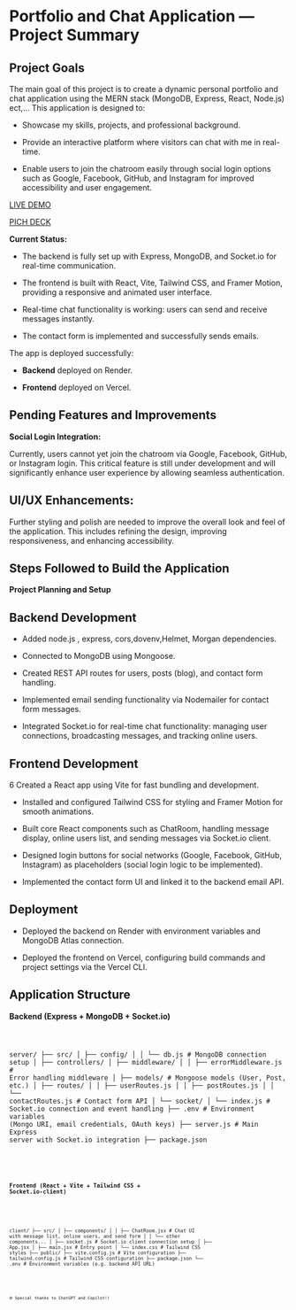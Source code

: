 

# Portfolio and Chat Application — Project Summary

## Project Goals

The main goal of this project is to create a dynamic personal portfolio and chat application using the MERN stack (MongoDB, Express, React, Node.js) ect,... This application is designed to:

- Showcase my skills, projects, and professional background.

- Provide an interactive platform where visitors can chat with me in real-time.

- Enable users to join the chatroom easily through social login options such as Google, Facebook, GitHub, and Instagram for improved accessibility and user engagement.

[LIVE DEMO](https://usanase-potofolio.vercel.app/)

[PICH DECK](https://www.canva.com/design/DAGuLvfEzRE/gge5jYmy8SnIlD1h9Bg09w/edit?utm_content=DAGuLvfEzRE&utm_campaign=designshare&utm_medium=link2&utm_source=sharebutton)

**Current Status:**

- The backend is fully set up with Express, MongoDB, and Socket.io for real-time communication.

- The frontend is built with React, Vite, Tailwind CSS, and Framer Motion, providing a responsive and animated user interface.

- Real-time chat functionality is working: users can send and receive messages instantly.

- The contact form is implemented and successfully sends emails.

The app is deployed successfully:

- **Backend** deployed on Render.

* **Frontend** deployed on Vercel.

## Pending Features and Improvements

**Social Login Integration:**

Currently, users cannot yet join the chatroom via Google, Facebook, GitHub, or Instagram login. This critical feature is still under development and will significantly enhance user experience by allowing seamless authentication.

## UI/UX Enhancements:

Further styling and polish are needed to improve the overall look and feel of the application. This includes refining the design, improving responsiveness, and enhancing accessibility.

## Steps Followed to Build the Application

**Project Planning and Setup**

## Backend Development

- Added node.js , express, cors,dovenv,Helmet, Morgan dependencies.

- Connected to MongoDB using Mongoose.

- Created REST API routes for users, posts (blog), and contact form handling.

- Implemented email sending functionality via Nodemailer for contact form messages.

- Integrated Socket.io for real-time chat functionality: managing user connections, broadcasting messages, and tracking online users.

## Frontend Development

6 Created a React app using Vite for fast bundling and development.

- Installed and configured Tailwind CSS for styling and Framer Motion for smooth animations.

- Built core React components such as ChatRoom, handling message display, online users list, and sending messages via Socket.io client.

- Designed login buttons for social networks (Google, Facebook, GitHub, Instagram) as placeholders (social login logic to be implemented).

- Implemented the contact form UI and linked it to the backend email API.

## Deployment

- Deployed the backend on Render with environment variables and MongoDB Atlas connection.

- Deployed the frontend on Vercel, configuring build commands and project settings via the Vercel CLI.


## Application Structure

**Backend (Express + MongoDB + Socket.io)**

<code><pre>


server/
├── src/
│   ├── config/
│   │   └── db.js                # MongoDB connection setup
│   ├── controllers/
│   ├── middleware/
│   │   ├── errorMiddleware.js  # Error handling middleware
│   ├── models/                 # Mongoose models (User, Post, etc.)
│   ├── routes/
│   │   ├── userRoutes.js
│   │   ├── postRoutes.js
│   │   └── contactRoutes.js    # Contact form API
│   └── socket/
│       └── index.js            # Socket.io connection and event handling
├── .env                       # Environment variables (Mongo URI, email credentials, OAuth keys)
├── server.js                  # Main Express server with Socket.io integration
├── package.json

<code><pre>


**Frontend (React + Vite + Tailwind CSS + Socket.io-client)**

<code><pre>

client/
├── src/
│   ├── components/
│   │   ├── ChatRoom.jsx        # Chat UI with message list, online users, and send form
│   │   └── other components...
│   ├── socket.js               # Socket.io client connection setup
│   ├── App.jsx
│   ├── main.jsx                # Entry point
│   └── index.css               # Tailwind CSS styles
├── public/
├── vite.config.js              # Vite configuration
├── tailwind.config.js          # Tailwind CSS configuration
├── package.json
└── .env                       # Environment variables (e.g. backend API URL)

<code><pre>

🌐 Special thanks to ChatGPT and Copilot!!
